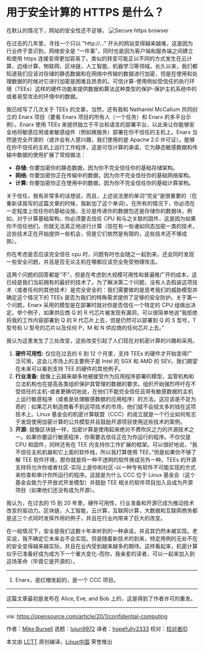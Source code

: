 [#]: collector: (lujun9972)
[#]: translator: (hopefully2333)
[#]: reviewer: ( )
[#]: publisher: ( )
[#]: url: ( )
[#]: subject: (What's HTTPS for secure computing?)
[#]: via: (https://opensource.com/article/20/1/confidential-computing)
[#]: author: (Mike Bursell https://opensource.com/users/mikecamel)

用于安全计算的 HTTPS 是什么？
======
在默认的情况下，网站的安全性还不足够。
![Secure https browser][1]

在过去的几年里，寻找一个只以 "http://…" 开头的网站变得越来越难，这是因为行业终于意识到，网络安全是 “一件事”，同时也是因为客户端和服务端之间建立和使用 https 连接变得更加容易了。类似的转变可能正以不同的方式发生在云计算、边缘计算、物联网、区块链，人工智能、机器学习等领域。长久以来，我们都知道我们应该对存储的静态数据和在网络中传输的数据进行加密，但是在使用和处理数据的时候对它进行加密是困难且昂贵的。可信计算-使用例如受信任的执行环境（TEEs）这样的硬件功能来提供数据和算法这种类型的保护-保护主机系统中的或者易受攻击的环境中的数据。

我已经写了几次关于 TEEs 的文章，当然，还有我和 Nathaniel McCallum 共同创立的 Enarx 项目（要看 Enarx 项目的所有人（一个任务）和 Enarx 的多平台示例）。Enarx 使用 TEEs 来提供独立于平台和语言的部署平台，以此来让你能够安全地将敏感应用或者敏感组件（例如微服务）部署在你不信任的主机上。Enarx 当然是完全开源的（或许会有人感兴趣，我们使用的是 Apache 2.0 许可证）。能够在你不信任的主机上运行工作程序，这是可信计算的承诺，它为静态敏感数据和传输中数据的使用扩展了常规做法：

  * **存储:** 你要加密你的静态数据，因为你不完全信任你的基础存储架构。
  * **网络:** 你要加密你正在传输中的数据，因为你不完全信任你的基础网络架构。
  * **计算:** 你要加密你正在使用中的数据，因为你不完全信任你的基础计算架构。



关于信任，我有非常多的话想说，而且，上述说法里的单词“完全”是很重要的（在重新读我写的这篇文章的时候，我新加了这个单词）。在所有的情况下，你必须在一定程度上信任你的基础设施，无论是传递你的数据包还是存储你的数据块，例如，对于计算基础架构，你必须要去信任 CPU 和与之关联的固件，这是因为如果你不信任他们，你就无法真正地进行计算（现在有一些诸如同态加密一类的技术，这些技术正在开始提供一些机会，但是它们依然是有限的，这些技术还不够成熟）。

你在考虑是否应该完全信任 cpu 时，问题有时也会随之一起到来，还会同时发现一些安全问题，并且是否无论主机在哪都应该完全免受物理攻击。

这两个问题的回答都是“不”，但是在考虑到大规模可用性和普遍推广开的成本，这已经是我们当前拥有的最好的技术了。为了解决第二个问题，没有人去假装这项技术（或者任何的其他技术）是完全安全的：我们需要做的是思考我们的威胁模型并确定这个情况下的 TEEs 是否为我们的特殊需求提供了足够的安全防护。关于第一个问题，Enarx 采用的模型是在部署时就对你是否信任一个特定的 CPU 组做出决定。举个例子，如果供应商 Q 的 R 代芯片被发现有漏洞，可以很简单地说“我拒绝将我的工作内容部署到 Q 的 R 代芯片上去，但是仍然可以部署到 Q 的 S 型号，T 型号和 U 型号的芯片以及任何 P，M 和 N 供应商的任何芯片上去。”

我认为这里发生了三处改变，这些改变引起了人们现在对机密计算的兴趣和采用。

  1. **硬件可用性:** 仅仅在过去的 6 到 12 个月里，支持 TEEs 的硬件才开始变得广泛可用，这会儿市场上的主要例子是 Intel 的 SGX 和 AMD 的 SEV。我们期望在未来可以看到支持 TEE 的硬件的其他例子。
  2. **行业准备:** 就像上云越来越多地被接受作为应用程序部署的模型，监管机构和立法机构也在提高各类组织保护其管理的数据的要求。组织开始强烈呼吁在不受信任的主机-或者更确切地说，在他们不能完全信任且带有敏感数据的主机上运行敏感程序（或者是处理敏感数据的应用程序）的方法。这应该是不足为奇的：如果芯片制造商看不到这项技术的市场，他们就不会投太多的钱在这项技术上。Linux 基金会的机密计算联盟（CCC）的成立就是一个行业如何有志于发现使用加密计算的公共模型并且鼓励开源项目使用这些技术的案例。
  3. **开源:** 就像区块链一样，加密计算是使用起来绝对不费吹灰之力的开源技术之一。如果你要运行敏感程序，你需要去信任正在为你运行的程序。不仅仅是 CPU 和固件，同样还有在 TEE 内支持你工作扩展的框架。可以很好地说，“我不信任主机机器和它上面的软件栈，所以我打算使用 TEE，”但是如果你不够了解 TEE 软件环境，那你就是将一种不透明的软件换成另外一种。TEEs 的开源支持将允许你或者社区-实际上是你和社区-以一种专有软件不可能实现的方式来检查和审计你所运行的程序。这就是为什么 CCC 位于 Linux 基金会（这个基金会致力于开放式开发模型）并鼓励 TEE 相关的软件项目加入且成为开源项目（如果他们还没有成为开源）。



我认为，在过去的 15 到 20 年里，硬件可用性，行业准备和开源已成为推动技术改变的驱动力。区块链，人工智能，云计算，互联网计算，大数据和互联网商务都是这三个点同时发挥作用的例子，并且在行业内带来了巨大的改变。

在一般情况下，安全是我们这数十年来听到的一种承诺，并且其仍然未被实现。老实说，我不确定它未来会不会实现。但是随着新技术的到来，特定用例的无处不在的安全变得越来越实际，并且在业内受到越来越多的期待。这样看起来，机密计算似乎已准备好成为成为下一个重大变化-而你，我亲爱的读者，可以一起来加入到这场革命（毕竟它是开源的）。

* * *

  1. Enarx，是红帽发起的，是一个 CCC 项目。



* * *

这篇文章最初是发布在 Alice, Eve, and Bob 上的，这是得到了作者许可的重发。


--------------------------------------------------------------------------------

via: https://opensource.com/article/20/1/confidential-computing

作者：[Mike Bursell][a]
选题：[lujun9972][b]
译者：[hopefully2333](https://github.com/hopefully2333)
校对：[校对者ID](https://github.com/校对者ID)

本文由 [LCTT](https://github.com/LCTT/TranslateProject) 原创编译，[Linux中国](https://linux.cn/) 荣誉推出

[a]: https://opensource.com/users/mikecamel
[b]: https://github.com/lujun9972
[1]: https://opensource.com/sites/default/files/styles/image-full-size/public/lead-images/secure_https_url_browser.jpg?itok=OaPuqBkG (Secure https browser)
[2]: https://aliceevebob.com/2019/02/26/oh-how-i-love-my-tee-or-do-i/
[3]: https://enarx.io/
[4]: https://aliceevebob.com/2019/08/20/enarx-for-everyone-a-quest/
[5]: https://aliceevebob.com/2019/10/29/enarx-goes-multi-platform/
[6]: https://aliceevebob.com/2018/02/20/there-are-no-absolutes-in-security/
[7]: https://confidentialcomputing.io/
[8]: tmp.VEZpFGxsLv#1
[9]: https://aliceevebob.com/2019/12/03/confidential-computing-the-new-https/
